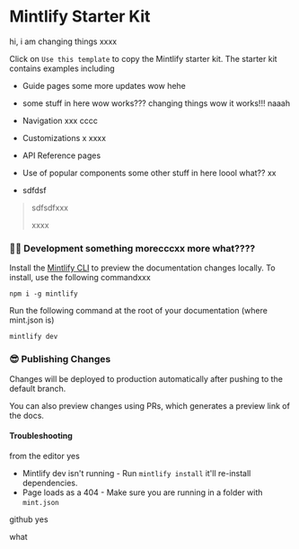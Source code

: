 # Mintlify Starter Kit

hi, i am changing things  xxxx

Click on `Use this template` to copy the Mintlify starter kit. The starter kit contains examples including

- Guide pages some more updates wow hehe

- some stuff in here wow works??? changing things wow it works!!! naaah

- Navigation xxx cccc

- Customizations x xxxx

- API Reference pages

- Use of popular components some other stuff in here loool what?? xx

- sdfdsf

> sdfsdfxxx
>
> xxxx

### 👩‍💻 Development something morecccxx more what????

Install the [Mintlify CLI](https://www.npmjs.com/package/mintlify) to preview the documentation changes locally. To install, use the following commandxxx

```
npm i -g mintlify
```

Run the following command at the root of your documentation (where mint.json is)

```
mintlify dev
```

### 😎 Publishing Changes

Changes will be deployed to production automatically after pushing to the default branch.

You can also preview changes using PRs, which generates a preview link of the docs.

#### Troubleshooting

from the editor yes

- Mintlify dev isn't running - Run `mintlify install` it'll re-install dependencies.
- Page loads as a 404 - Make sure you are running in a folder with `mint.json`

github yes

what
